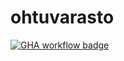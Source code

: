# ohtuvarasto
[![GHA workflow badge](https://github.com/olavizz/ohtuvarasto/workflows/CI/badge.svg)](https://github.com/olavizz/ohtuvarasto/actions)

